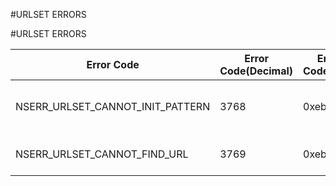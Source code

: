 #URLSET ERRORS

#URLSET ERRORS



<table><thead><tr><th>Error Code</th><th>Error Code(Decimal)</th><th>Error Code(Hex)</th><th>Error Message</th></tr></thead><tbody><tr><td>NSERR_URLSET_CANNOT_INIT_PATTERN</td><td>3768</td><td>0xeb8</td><td>Cannot initialize urlset pattern.</td><tr><tr><td>NSERR_URLSET_CANNOT_FIND_URL</td><td>3769</td><td>0xeb9</td><td>Cannot find url in urlset.</td><tr></tbody></table>

